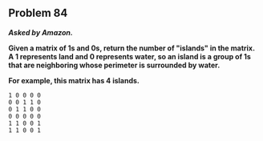## Problem 84

***Asked by Amazon.***

**Given a matrix of 1s and 0s, return the number of "islands" in the matrix.**
**A 1 represents land and 0 represents water, so an island is a group of 1s that are neighboring whose perimeter is surrounded by water.**

**For example, this matrix has 4 islands.**
```
1 0 0 0 0
0 0 1 1 0
0 1 1 0 0
0 0 0 0 0
1 1 0 0 1
1 1 0 0 1
```
